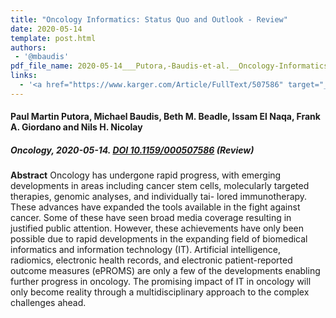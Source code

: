 ```yaml
---
title: "Oncology Informatics: Status Quo and Outlook - Review"
date: 2020-05-14
template: post.html 
authors:
 - '@mbaudis'
pdf_file_name: 2020-05-14___Putora,-Baudis-et-al.__Oncology-Informatics--Status-Quo-and-Outlook__Oncology,-review.pdf
links:
  - '<a href="https://www.karger.com/Article/FullText/507586" target="_blank">[article @ Oncology]</a>'
---
```


#### Paul Martin Putora, Michael Baudis, Beth M. Beadle, Issam El Naqa, Frank A. Giordano and Nils H. Nicolay
##### Oncology, 2020-05-14. [DOI 10.1159/000507586](https://doi.org/10.1159/000507586) (Review)

**Abstract** Oncology has undergone rapid progress, with emerging developments in areas including cancer stem cells, molecularly targeted therapies, genomic analyses, and individually tai- lored immunotherapy. These advances have expanded the tools available in the fight against cancer. Some of these have seen broad media coverage resulting in justified public attention. However, these achievements have only been possible due to rapid developments in the expanding field of biomedical informatics and information technology (IT).<!--more--> Artificial intelligence, radiomics, electronic health records, and electronic patient-reported outcome measures (ePROMS) are only a few of the developments enabling further progress in oncology. The promising impact of IT in oncology will only become reality through a multidisciplinary approach to the complex challenges ahead.
